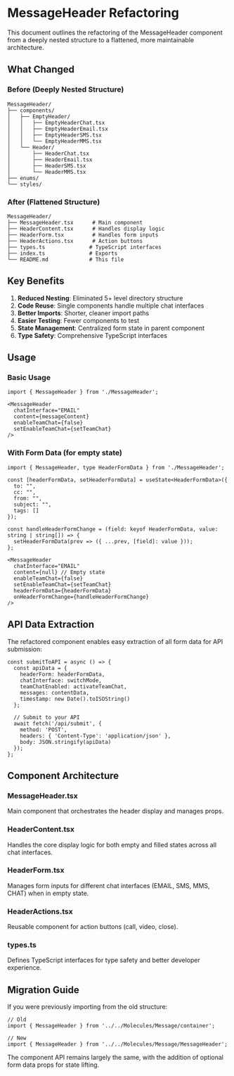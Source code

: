 # MessageHeader Refactoring

This document outlines the refactoring of the MessageHeader component from a deeply nested structure to a flattened, more maintainable architecture.

## What Changed

### Before (Deeply Nested Structure)
```
MessageHeader/
├── components/
│   ├── EmptyHeader/
│   │   ├── EmptyHeaderChat.tsx
│   │   ├── EmptyHeaderEmail.tsx
│   │   ├── EmptyHeaderSMS.tsx
│   │   └── EmptyHeaderMMS.tsx
│   └── Header/
│       ├── HeaderChat.tsx
│       ├── HeaderEmail.tsx
│       ├── HeaderSMS.tsx
│       └── HeaderMMS.tsx
├── enums/
└── styles/
```

### After (Flattened Structure)
```
MessageHeader/
├── MessageHeader.tsx      # Main component
├── HeaderContent.tsx      # Handles display logic
├── HeaderForm.tsx         # Handles form inputs
├── HeaderActions.tsx      # Action buttons
├── types.ts              # TypeScript interfaces
├── index.ts              # Exports
└── README.md             # This file
```

## Key Benefits

1. **Reduced Nesting**: Eliminated 5+ level directory structure
2. **Code Reuse**: Single components handle multiple chat interfaces
3. **Better Imports**: Shorter, cleaner import paths
4. **Easier Testing**: Fewer components to test
5. **State Management**: Centralized form state in parent component
6. **Type Safety**: Comprehensive TypeScript interfaces

## Usage

### Basic Usage
```tsx
import { MessageHeader } from './MessageHeader';

<MessageHeader
  chatInterface="EMAIL"
  content={messageContent}
  enableTeamChat={false}
  setEnableTeamChat={setTeamChat}
/>
```

### With Form Data (for empty state)
```tsx
import { MessageHeader, type HeaderFormData } from './MessageHeader';

const [headerFormData, setHeaderFormData] = useState<HeaderFormData>({
  to: "",
  cc: "",
  from: "",
  subject: "",
  tags: []
});

const handleHeaderFormChange = (field: keyof HeaderFormData, value: string | string[]) => {
  setHeaderFormData(prev => ({ ...prev, [field]: value }));
};

<MessageHeader
  chatInterface="EMAIL"
  content={null} // Empty state
  enableTeamChat={false}
  setEnableTeamChat={setTeamChat}
  headerFormData={headerFormData}
  onHeaderFormChange={handleHeaderFormChange}
/>
```

## API Data Extraction

The refactored component enables easy extraction of all form data for API submission:

```tsx
const submitToAPI = async () => {
  const apiData = {
    headerForm: headerFormData,
    chatInterface: switchMode,
    teamChatEnabled: activateTeamChat,
    messages: contentData,
    timestamp: new Date().toISOString()
  };
  
  // Submit to your API
  await fetch('/api/submit', {
    method: 'POST',
    headers: { 'Content-Type': 'application/json' },
    body: JSON.stringify(apiData)
  });
};
```

## Component Architecture

### MessageHeader.tsx
Main component that orchestrates the header display and manages props.

### HeaderContent.tsx
Handles the core display logic for both empty and filled states across all chat interfaces.

### HeaderForm.tsx
Manages form inputs for different chat interfaces (EMAIL, SMS, MMS, CHAT) when in empty state.

### HeaderActions.tsx
Reusable component for action buttons (call, video, close).

### types.ts
Defines TypeScript interfaces for type safety and better developer experience.

## Migration Guide

If you were previously importing from the old structure:

```tsx
// Old
import { MessageHeader } from '../../Molecules/Message/container';

// New
import { MessageHeader } from '../../Molecules/Message/MessageHeader';
```

The component API remains largely the same, with the addition of optional form data props for state lifting.
